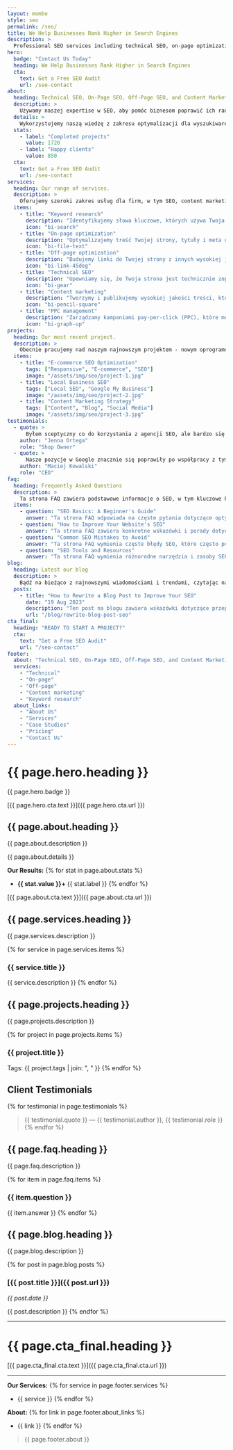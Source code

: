 ```yaml
---
layout: mombo
style: seo
permalink: /seo/
title: We Help Businesses Rank Higher in Search Engines
description: >
  Professional SEO services including technical SEO, on-page optimization, off-page optimization, and content marketing to help your business grow online.
hero:
  badge: "Contact Us Today"
  heading: We Help Businesses Rank Higher in Search Engines
  cta:
    text: Get a Free SEO Audit
    url: /seo-contact
about:
  heading: Technical SEO, On-Page SEO, Off-Page SEO, and Content Marketing.
  description: >
    Używamy naszej expertise w SEO, aby pomóc biznesom poprawić ich ranking w wyszukiwarkach, przyciągnąć więcej ruchu i generować więcej leadów oraz sprzedaży.
  details: >
    Wykorzystujemy naszą wiedzę z zakresu optymalizacji dla wyszukiwarek (SEO), aby pomóc firmom poprawić ich widoczność i ranking w wynikach wyszukiwania. Oznacza to, że gdy ludzie szukają produktów lub usług, które oferuje Twój biznes, Twoja strona ma większe szanse pojawić się na górze wyników.
  stats:
    - label: "Completed projects"
      value: 1720
    - label: "Happy clients"
      value: 850
  cta:
    text: Get a Free SEO Audit
    url: /seo-contact
services:
  heading: Our range of services.
  description: >
    Oferujemy szeroki zakres usług dla firm, w tym SEO, content marketing i social media marketing.
  items:
    - title: "Keyword research"
      description: "Identyfikujemy słowa kluczowe, których używa Twoja grupa docelowa do wyszukiwania produktów lub usług podobnych do Twoich."
      icon: "bi-search"
    - title: "On-page optimization"
      description: "Optymalizujemy treść Twojej strony, tytuły i meta opisy, aby były zoptymalizowane pod kątem słów kluczowych."
      icon: "bi-file-text"
    - title: "Off-page optimization"
      description: "Budujemy linki do Twojej strony z innych wysokiej jakości stron, aby poprawić Twoją pozycję i ranking."
      icon: "bi-link-45deg"
    - title: "Technical SEO"
      description: "Upewniamy się, że Twoja strona jest technicznie zoptymalizowana dla wyszukiwarek, naprawiając błędy i niespójności."
      icon: "bi-gear"
    - title: "Content marketing"
      description: "Tworzymy i publikujemy wysokiej jakości treści, które są istotne dla Twojej grupy docelowej."
      icon: "bi-pencil-square"
    - title: "PPC management"
      description: "Zarządzamy kampaniami pay-per-click (PPC), które mogą pomóc dostać się na szczyt wyników wyszukiwania."
      icon: "bi-graph-up"
projects:
  heading: Our most recent project.
  description: >
    Obecnie pracujemy nad naszym najnowszym projektem - nowym oprogramowaniem, które zautomatyzuje nasze procesy biznesowe.
  items:
    - title: "E-commerce SEO Optimization"
      tags: ["Responsive", "E-commerce", "SEO"]
      image: "/assets/img/seo/project-1.jpg"
    - title: "Local Business SEO"
      tags: ["Local SEO", "Google My Business"]
      image: "/assets/img/seo/project-2.jpg"
    - title: "Content Marketing Strategy"
      tags: ["Content", "Blog", "Social Media"]
      image: "/assets/img/seo/project-3.jpg"
testimonials:
  - quote: >
      Byłem sceptyczny co do korzystania z agencji SEO, ale bardzo się cieszę, że to zrobiłem. Zespół był niesamowity w współpracy. Są kompetentni, profesjonalni i skoncentrowani na wynikach.
    author: "Jenna Ortega"
    role: "Shop Owner"
  - quote: >
      Nasze pozycje w Google znacznie się poprawiły po współpracy z tym zespołem. Ruch na stronie wzrósł o 300% w ciągu 6 miesięcy.
    author: "Maciej Kowalski"
    role: "CEO"
faq:
  heading: Frequently Asked Questions
  description: >
    Ta strona FAQ zawiera podstawowe informacje o SEO, w tym kluczowe koncepcje i terminy, które musisz znać.
  items:
    - question: "SEO Basics: A Beginner's Guide"
      answer: "Ta strona FAQ odpowiada na częste pytania dotyczące optymalizacji dla wyszukiwarek (SEO), w tym co to jest, jak działa i jak poprawić SEO Twojej strony."
    - question: "How to Improve Your Website's SEO"
      answer: "Ta strona FAQ zawiera konkretne wskazówki i porady dotyczące poprawy SEO Twojej strony, takie jak optymalizacja treści, budowanie linków i naprawianie błędów technicznych."
    - question: "Common SEO Mistakes to Avoid"
      answer: "Ta strona FAQ wymienia częste błędy SEO, które często popełniają początkujący, takie jak używanie nieistotnych słów kluczowych i nie aktualizowanie treści regularnie."
    - question: "SEO Tools and Resources"
      answer: "Ta strona FAQ wymienia różnorodne narzędzia i zasoby SEO, których możesz używać do poprawy SEO swojej strony."
blog:
  heading: Latest our blog
  description: >
    Bądź na bieżąco z najnowszymi wiadomościami i trendami, czytając nasze posty na blogu. Poruszamy różnorodne tematy, w tym technologie, biznes, marketing i więcej.
  posts:
    - title: "How to Rewrite a Blog Post to Improve Your SEO"
      date: "19 Aug 2023"
      description: "Ten post na blogu zawiera wskazówki dotyczące przepisywania posta, aby poprawić jego SEO, takie jak aktualizacja treści nowymi informacjami."
      url: "/blog/rewrite-blog-post-seo"
cta_final:
  heading: "READY TO START A PROJECT?"
  cta:
    text: "Get a Free SEO Audit"
    url: "/seo-contact"
footer:
  about: "Technical SEO, On-Page SEO, Off-Page SEO, and Content Marketing"
  services:
    - "Technical"
    - "On-page"
    - "Off-page"
    - "Content marketing"
    - "Keyword research"
  about_links:
    - "About Us"
    - "Services"
    - "Case Studies"
    - "Pricing"
    - "Contact Us"
---
```


# {{ page.hero.heading }}

{{ page.hero.badge }}

[{{ page.hero.cta.text }}]({{ page.hero.cta.url }})

## {{ page.about.heading }}

{{ page.about.description }}

{{ page.about.details }}

**Our Results:**
{% for stat in page.about.stats %}
- **{{ stat.value }}+** {{ stat.label }}
{% endfor %}

[{{ page.about.cta.text }}]({{ page.about.cta.url }})

## {{ page.services.heading }}

{{ page.services.description }}

{% for service in page.services.items %}
### {{ service.title }}
{{ service.description }}
{% endfor %}

## {{ page.projects.heading }}

{{ page.projects.description }}

{% for project in page.projects.items %}
### {{ project.title }}
Tags: {{ project.tags | join: ", " }}
{% endfor %}

## Client Testimonials

{% for testimonial in page.testimonials %}
> {{ testimonial.quote }}
> — {{ testimonial.author }}, {{ testimonial.role }}
{% endfor %}

## {{ page.faq.heading }}

{{ page.faq.description }}

{% for item in page.faq.items %}
### {{ item.question }}
{{ item.answer }}
{% endfor %}

## {{ page.blog.heading }}

{{ page.blog.description }}

{% for post in page.blog.posts %}
### [{{ post.title }}]({{ post.url }})
*{{ post.date }}*

{{ post.description }}
{% endfor %}

---

# {{ page.cta_final.heading }}

[{{ page.cta_final.cta.text }}]({{ page.cta_final.cta.url }})

---

**Our Services:**
{% for service in page.footer.services %}
- {{ service }}
{% endfor %}

**About:**
{% for link in page.footer.about_links %}
- {{ link }}
{% endfor %}

> {{ page.footer.about }}